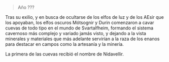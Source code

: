 > Año ???

Tras su exilio, y en busca de ocultarse de los elfos de luz y de los AEsir que los apoyaban, los elfos oscuros Mótsognir y Durin comenzaron a cavar cuevas de todo tipo en el mundo de Svartalfheim, formando el sistema cavernoso más complejo y variado jamás visto, y dejando a la vista minerales y materiales que más adelante servirían a la raza de los enanos para destacar en campos como la artesanía y la minería.

La primera de las cuevas recibió el nombre de Nidavellir.